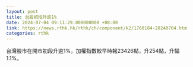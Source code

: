```yaml
---
layout: post
title: 台股初段升逾1%
date: 2024-07-04 09:11:29.000000000 +08:00
link: https://news.rthk.hk/rthk/ch/component/k2/1760184-20240704.htm
categories: rthk
---
```


台灣股市在開市初段升逾1%，加權指數較早時報23426點，升254點，升幅1.1%。
